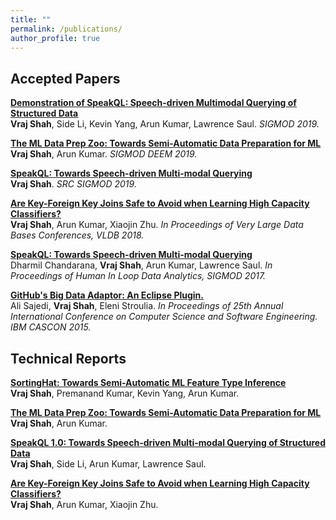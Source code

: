 ```yaml
---
title: ""
permalink: /publications/
author_profile: true
---
```


## Accepted Papers

<b>[Demonstration of SpeakQL: Speech-driven Multimodal Querying of Structured Data](https://pvn25.github.io//files/2019_SpeakQL_SIGMOD.pdf)</b> <br>
<b>Vraj Shah</b>, Side Li, Kevin Yang, Arun Kumar, Lawrence Saul.<i> SIGMOD 2019.</i>

<b>[The ML Data Prep Zoo: Towards Semi-Automatic Data Preparation for ML](https://pvn25.github.io//files/2019_DataPrepZoo_DEEM.pdf)</b> <br>
<b>Vraj Shah</b>, Arun Kumar.<i> SIGMOD DEEM 2019.</i>

<b>[SpeakQL: Towards Speech-driven Multi-modal Querying](https://pvn25.github.io//files/SRC_SIGMOD.pdf)</b> <br>
<b>Vraj Shah</b>.<i> SRC SIGMOD 2019.</i>

<b>[Are Key-Foreign Key Joins Safe to Avoid when Learning High Capacity Classifiers?](https://adalabucsd.github.io/papers/2018_Hamlet_VLDB.pdf)</b> <br>
<b>Vraj Shah</b>, Arun Kumar, Xiaojin Zhu. <i> In Proceedings of Very Large Data Bases Conferences, VLDB 2018.</i>

<b>[SpeakQL: Towards Speech-driven Multi-modal Querying](https://adalabucsd.github.io/papers/2017_SpeakQL_HILDA.pdf)</b> <br>
Dharmil Chandarana, <b>Vraj Shah</b>, Arun Kumar, Lawrence Saul.<i> In Proceedings of Human In Loop Data Analytics, SIGMOD 2017.</i>

<b>[GitHub's Big Data Adaptor: An Eclipse Plugin.](https://dl.acm.org/citation.cfm?id=2886490)</b> <br>
Ali Sajedi, <b>Vraj Shah</b>, Eleni Stroulia. <i>In Proceedings of 25th Annual International Conference on Computer Science and Software Engineering. IBM CASCON 2015.</i>


## Technical Reports

<b>[SortingHat: Towards Semi-Automatic ML Feature Type Inference](https://pvn25.github.io//files/TR_2019_SortingHat.pdf)</b> <br>
<b>Vraj Shah</b>,  Premanand Kumar, Kevin Yang, Arun Kumar.

<b>[The ML Data Prep Zoo: Towards Semi-Automatic Data Preparation for ML](https://pvn25.github.io//files/TR_DataPrepZoo.pdf)</b> <br>
<b>Vraj Shah</b>, Arun Kumar.

<b>[SpeakQL 1.0: Towards Speech-driven Multi-modal Querying of Structured Data](https://pvn25.github.io//files/TR_2019_SpeakQL.pdf)</b> <br>
<b>Vraj Shah</b>, Side Li, Arun Kumar, Lawrence Saul.


<b>[Are Key-Foreign Key Joins Safe to Avoid when Learning High Capacity Classifiers?](https://pvn25.github.io//files/TR_2017_HamletPlusPlus.pdf)</b> <br>
<b>Vraj Shah</b>, Arun Kumar, Xiaojin Zhu. 
